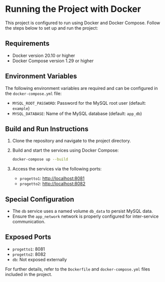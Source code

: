 # Running the Project with Docker

This project is configured to run using Docker and Docker Compose. Follow the steps below to set up and run the project:

## Requirements

- Docker version 20.10 or higher
- Docker Compose version 1.29 or higher

## Environment Variables

The following environment variables are required and can be configured in the `docker-compose.yml` file:

- `MYSQL_ROOT_PASSWORD`: Password for the MySQL root user (default: `example`)
- `MYSQL_DATABASE`: Name of the MySQL database (default: `app_db`)

## Build and Run Instructions

1. Clone the repository and navigate to the project directory.
2. Build and start the services using Docker Compose:

   ```bash
   docker-compose up --build
   ```

3. Access the services via the following ports:

   - `progetto1`: [http://localhost:8081](http://localhost:8081)
   - `progetto2`: [http://localhost:8082](http://localhost:8082)

## Special Configuration

- The `db` service uses a named volume `db_data` to persist MySQL data.
- Ensure the `app_network` network is properly configured for inter-service communication.

## Exposed Ports

- `progetto1`: 8081
- `progetto2`: 8082
- `db`: Not exposed externally

For further details, refer to the `Dockerfile` and `docker-compose.yml` files included in the project.